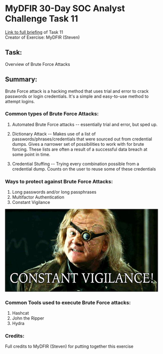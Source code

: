 # MyDFIR 30-Day SOC Analyst Challenge Task 11
[Link to full briefing](https://www.youtube.com/watch?v=Tv57yhAOb6g) of Task 11 </br>
Creator of Exercise: MyDFIR (Steven)

## Task:
Overview of Brute Force Attacks

## Summary: 
Brute Force attack is a hacking method that uses trial and error to crack passwords or login credentials. It's a simple and easy-to-use method to attempt logins. 

### Common types of Brute Force Attacks:
1. Automated Brute Force attacks -- essentially trial and error, but sped up. 

2. Dictionary Attack -- Makes use of a list of passwords/phrases/credentials that were sourced out from credential dumps. Gives a narrower set of possibilities to work with for brute forcing. These lists are often a result of a successful data breach at some point in time. 

3. Credential Stuffing -- Trying every combination possible from a credential dump. Counts on the user to reuse some of these credentials

### Ways to protect against Brute Force Attacks:
1. Long passwords and/or long passphrases 
2. Multifactor Authentication
3. Constant Vigilance

![image](constantvigilance.png)

### Common Tools used to execute Brute Force attacks:
1. Hashcat
2. John the Ripper
3. Hydra


### Credits:
Full credits to MyDFIR (Steven) for putting together this exercise
















